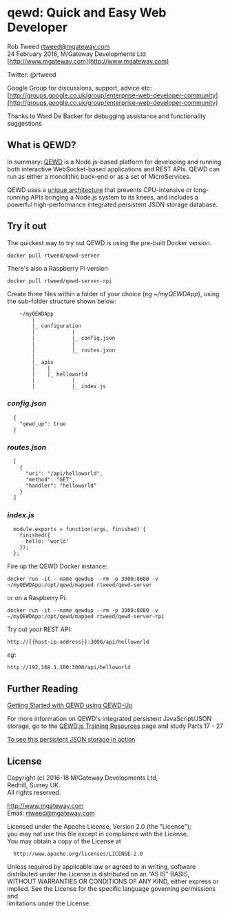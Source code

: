 # qewd: Quick and Easy Web Developer
 
Rob Tweed <rtweed@mgateway.com>  
24 February 2016, M/Gateway Developments Ltd [http://www.mgateway.com](http://www.mgateway.com)  

Twitter: @rtweed

Google Group for discussions, support, advice etc: [http://groups.google.co.uk/group/enterprise-web-developer-community](http://groups.google.co.uk/group/enterprise-web-developer-community)

Thanks to Ward De Backer for debugging assistance and functionality suggestions

## What is QEWD?

In summary: [QEWD](http://qewdjs.com) is a Node.js-based platform for developing and running both interactive WebSocket-based applications and REST APIs.  QEWD can run as either a monolithic back-end or as a set of MicroServices.

QEWD uses a [unique architecture](https://robtweed.wordpress.com/2017/04/18/having-your-node-js-cake-and-eating-it-too/) that prevents CPU-intensive or long-running APIs bringing a Node.js system to its knees, and includes a powerful high-performance integrated persistent JSON storage database.


## Try it out

The quickest way to try out QEWD is using the pre-built Docker version.

    docker pull rtweed/qewd-server

There's also a Raspberry Pi version

    docker pull rtweed/qewd-server-rpi

Create three files within a folder of your choice (eg *~/myQEWDApp*), using the sub-folder structure shown below:

        ~/myQEWDApp
            |
            |_ configuration
            |            |
            |            |_ config.json
            |            |
            |            |_ routes.json
            |
            |_ apis
            |    |
            |    |_ helloworld
            |            |
            |            |_ index.js


### *config.json*

      {
        "qewd_up": true
      }


### *routes.json*

      [
        {
          "uri": "/api/helloworld",
          "method": "GET",
          "handler": "helloworld"
        }
      ]


### *index.js*

      module.exports = function(args, finished) {
        finished({
          hello: 'world'
        });
      };


Fire up the QEWD Docker instance:

    docker run -it --name qewdup --rm -p 3000:8080 -v ~/myQEWDApp:/opt/qewd/mapped rtweed/qewd-server

or on a Raspberry Pi:

    docker run -it --name qewdup --rm -p 3000:8080 -v ~/myQEWDApp:/opt/qewd/mapped rtweed/qewd-server-rpi


Try out your REST API:

    http://{{host-ip-address}}:3000/api/helloworld

*eg*:

    http://192.168.1.100:3000/api/helloworld


## Further Reading

[Getting Started with QEWD using QEWD-Up](https://github.com/robtweed/qewd/tree/master/up)

For more information on QEWD's integrated persistent JavaScript/JSON storage, go to the
[QEWD.js Training Resources](http://docs.qewdjs.com/qewd_training.html) page and study Parts 17 - 27

[To see this persistent JSON storage in action](https://github.com/robtweed/qewd/tree/master/up/examples/ms-db)


## License

 Copyright (c) 2016-18 M/Gateway Developments Ltd,                           
 Redhill, Surrey UK.                                                      
 All rights reserved.                                                     
                                                                           
  http://www.mgateway.com                                                  
  Email: rtweed@mgateway.com                                               
                                                                           
                                                                           
  Licensed under the Apache License, Version 2.0 (the "License");          
  you may not use this file except in compliance with the License.         
  You may obtain a copy of the License at                                  
                                                                           
      http://www.apache.org/licenses/LICENSE-2.0                           
                                                                           
  Unless required by applicable law or agreed to in writing, software      
  distributed under the License is distributed on an "AS IS" BASIS,        
  WITHOUT WARRANTIES OR CONDITIONS OF ANY KIND, either express or implied. 
  See the License for the specific language governing permissions and      
   limitations under the License.      
